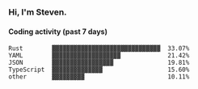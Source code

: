 ### Hi, I'm Steven.

#### Coding activity (past 7 days)
```
Rust        ▓▓▓▓▓▓▓▓▓▓▓▓▓▓▓▓▓▓▓▓▓▓▓▓▓▓▓▓▓▓  33.07%
YAML        ▓▓▓▓▓▓▓▓▓▓▓▓▓▓▓▓▓▓▓             21.42%
JSON        ▓▓▓▓▓▓▓▓▓▓▓▓▓▓▓▓▓               19.81%
TypeScript  ▓▓▓▓▓▓▓▓▓▓▓▓▓▓                  15.60%
other       ▓▓▓▓▓▓▓▓▓                       10.11%
```
